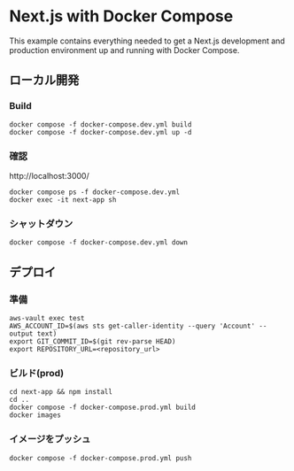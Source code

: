 # Next.js with Docker Compose

This example contains everything needed to get a Next.js development and production environment up and running with Docker Compose.

## ローカル開発
### Build
```
docker compose -f docker-compose.dev.yml build
docker compose -f docker-compose.dev.yml up -d
```

### 確認
http://localhost:3000/
```
docker compose ps -f docker-compose.dev.yml
docker exec -it next-app sh
```

### シャットダウン
```
docker compose -f docker-compose.dev.yml down
```

## デプロイ
### 準備
```
aws-vault exec test
AWS_ACCOUNT_ID=$(aws sts get-caller-identity --query 'Account' --output text)
export GIT_COMMIT_ID=$(git rev-parse HEAD)
export REPOSITORY_URL=<repository_url>
```

### ビルド(prod)
```
cd next-app && npm install
cd ..
docker compose -f docker-compose.prod.yml build
docker images
```

### イメージをプッシュ
```
docker compose -f docker-compose.prod.yml push
```
